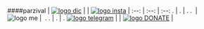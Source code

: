 ####parzival
| [![logo dic]](https://discord.gg/GzFPXvYGzw) |   | [![logo insta]](https://www.instagram.com/parzivalw_/) |
:--: | :--: | :--:
 . |    .   | .
.  | ![logo me] |  .
 . |     .  | .
[![logo telegram]](http://s10.picofile.com/file/8395073492/Untitled_1_2.png) |   | [![logo DONATE]](https://reymit.ir/p.a.r.z.i.v.a.l) |



[logo dic]: http://s12.picofile.com/file/8401950368/PicsArt_07_04_01.png

[logo insta]: http://s12.picofile.com/file/8401950284/2220.png

[logo me]: http://s12.picofile.com/file/8401950384/unnamed_1_as_Smart_Object_1.png

[logo donate]: http://s12.picofile.com/file/8401950250/333330.png

[logo telegram]: http://s12.picofile.com/file/8401950326/111.png
